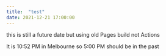 ```yaml
---
title:  "test"
date: 2021-12-21 17:00:00
---
```


this is still a future date but using old Pages build not Actions

It is 10:52 PM in Melbourne so 5:00 PM should be in the past
